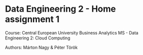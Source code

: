 # Data Engineering 2 - Home assignment 1
Course: Central European University Business Analytics MS - Data Engineering 2: Cloud Computing

Authors: Márton Nagy & Péter Török
